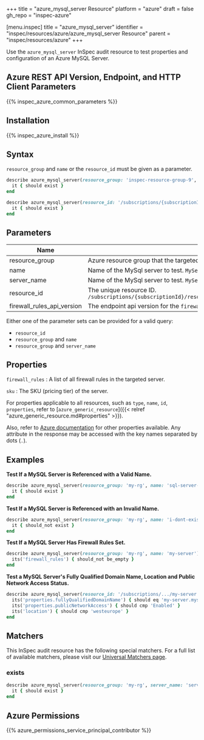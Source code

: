 +++
title = "azure_mysql_server Resource"
platform = "azure"
draft = false
gh_repo = "inspec-azure"

[menu.inspec]
title = "azure_mysql_server"
identifier = "inspec/resources/azure/azure_mysql_server Resource"
parent = "inspec/resources/azure"
+++

Use the `azure_mysql_server` InSpec audit resource to test properties and configuration of an Azure MySQL Server.

## Azure REST API Version, Endpoint, and HTTP Client Parameters

{{% inspec_azure_common_parameters %}}

## Installation

{{% inspec_azure_install %}}

## Syntax

`resource_group` and `name` or the `resource_id` must be given as a parameter.
```ruby
describe azure_mysql_server(resource_group: 'inspec-resource-group-9', name: 'example_server') do
  it { should exist }
end
```
```ruby
describe azure_mysql_server(resource_id: '/subscriptions/{subscriptionId}/resourceGroups/{resourceGroup}/providers/Microsoft.DBforMySQL/servers/{serverName}') do
  it { should exist }
end
```

## Parameters

| Name                           | Description                                                                       |
|--------------------------------|-----------------------------------------------------------------------------------|
| resource_group                 | Azure resource group that the targeted resource resides in. `MyResourceGroup`     |
| name                           | Name of the MySql server to test. `MyServer`                                      |
| server_name                    | Name of the MySql server to test. `MyServer`. This is for backward compatibility, use `name` instead. |
| resource_id                    | The unique resource ID. `/subscriptions/{subscriptionId}/resourceGroups/{resourceGroup}/providers/Microsoft.DBforMySQL/servers/{serverName}` |
| firewall_rules_api_version     | The endpoint api version for the `firewall_rules` property. The latest version will be used unless provided. |

Either one of the parameter sets can be provided for a valid query:
- `resource_id`
- `resource_group` and `name`
- `resource_group` and `server_name`

## Properties

`firewall_rules`
: A list of all firewall rules in the targeted server.

`sku`
: The SKU (pricing tier) of the server.

For properties applicable to all resources, such as `type`, `name`, `id`, `properties`, refer to [`azure_generic_resource`]({{< relref "azure_generic_resource.md#properties" >}}).

Also, refer to [Azure documentation](https://docs.microsoft.com/en-us/rest/api/mysql/servers/get#server) for other properties available. 
Any attribute in the response may be accessed with the key names separated by dots (`.`).

## Examples

**Test If a MySQL Server is Referenced with a Valid Name.**

```ruby
describe azure_mysql_server(resource_group: 'my-rg', name: 'sql-server-1') do
  it { should exist }
end
```
**Test If a MySQL Server is Referenced with an Invalid Name.**

```ruby
describe azure_mysql_server(resource_group: 'my-rg', name: 'i-dont-exist') do
  it { should_not exist }
end
```    
**Test If a MySQL Server Has Firewall Rules Set.**

```ruby
describe azure_mysql_server(resource_group: 'my-rg', name: 'my-server') do
  its('firewall_rules') { should_not be_empty }
end
```        
**Test a MySQL Server's Fully Qualified Domain Name, Location and Public Network Access Status.**

```ruby
describe azure_mysql_server(resource_id: '/subscriptions/.../my-server') do
  its('properties.fullyQualifiedDomainName') { should eq 'my-server.mysql.database.azure.com' }
  its('properties.publicNetworkAccess') { should cmp 'Enabled' }
  its('location') { should cmp 'westeurope' }
end
```

## Matchers

This InSpec audit resource has the following special matchers. For a full list of available matchers, please visit our [Universal Matchers page](/inspec/matchers/).

### exists

```ruby
describe azure_mysql_server(resource_group: 'my-rg', server_name: 'server-name-1') do
  it { should exist }
end
```

## Azure Permissions

{{% azure_permissions_service_principal_contributor %}}
